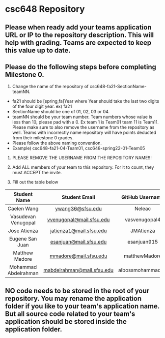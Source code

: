 # csc648 Repository

## Please when ready add your teams application URL or IP to the repository description. This will help with grading. Teams are expected to keep this value up to date.

## Please do the following steps before completing Milestone 0.
1. Change the name of the repository of csc648-fa21-SectionName-teamNN. 
 - fa21 should be [spring,fa]Year where Year should take the last two digits of the four digit year. ex) fa21
 - SectionName should be one of 01, 02, 03 or 04. 
 - teamNN should be your team number. Team numbers whose value is less than 10, please pad with a 0. Ex team 1 is Team01 team 11 is Team11. Please make sure to also remove the username from the repository as well. Teams with incorrectly name repository will have points deducted from their milestone 0 grades.
 - Please follow the above naming convention.
 - Example) csc648-fa21-04-Team01,   csc648-spring22-01-Team05

1. PLEASE REMOVE THE USERNAME FROM THE REPOSITORY NAME!!!

2. Add ALL members of your team to this repository. For it to count, they must ACCEPT the invite.

3. Fill out the table below


| Student Name         | Student Email              | GitHub Username  |
|    :---:             |     :---:                  |     :---:        |
| Caelen Wang          | ywang36@sfsu.edu           | Neleac           |
| Vasudevan Venugopal  | vvenugopal@mail.sfsu.edu   | vasvenugopal4    |
| Jose Atienza         | jatienza1@mail.sfsu.edu    | JMAtienza        |
| Eugene San Juan      | esanjuan@mail.sfsu.edu     | esanjuan915      |
| Matthew Madore       | mmadore@mail.sfsu.edu      | matthewMadore    |
| Mohammad Abdelrahman | mabdelrahman@mail.sfsu.edu | albossmohammad83 |

## NO code needs to be stored in the root of your repository. You may rename the application folder if you like to your team's application name. But all source code related to your team's application should be stored inside the application folder.
